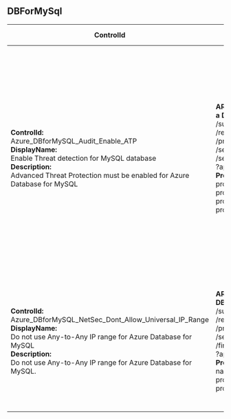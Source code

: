 ## DBForMySql

| ControlId | Dependent Azure API(s) and Properties | Control spec-let |
|-----------|-------------------------------------|------------------|
| <b>ControlId:</b><br>Azure_DBforMySQL_Audit_Enable_ATP<br><b>DisplayName:</b><br>Enable Threat detection for MySQL database<br><b>Description: </b><br> Advanced Threat Protection must be enabled for Azure Database for MySQL |<b> ARM API to get security alert policy of a DBForMySql server: </b> <br> /subscriptions/{subscriptionId}<br>/resourceGroups/{resourceGroupName}<br>/providers/Microsoft.DBforMySQL<br>/servers/{serverName}<br>/securityAlertPolicies/Default<br>?api-version=2017-12-01 <br><b>Properties:</b><br> properties.state<br> properties.emailAccountAdmins <br> properties.emailAddresses <br> properties.disabledAlerts| <b>Passed: </b><br>ATP is enabled and 'email notifications to admins' are also enabled.<br><b>Failed: </b><br>Either MySQL is of 'basic tier' which does not support ATP. <br>Or ATP is disabled. <br>Or ATP is enabled but <br> 1. 'Email notifications to admins' is disabled as well as explicit email(s) are not configured. <br> 2. All 'Advanced threat protection types' are not enabled. |
| <b>ControlId:</b><br>Azure_DBforMySQL_NetSec_Dont_Allow_Universal_IP_Range<br><b>DisplayName:</b><br>Do not use Any-to-Any IP range for Azure Database for MySQL <br><b>Description: </b><br> Do not use Any-to-Any IP range for Azure Database for MySQL. | <b> ARM API to get firewall rules of a DBForMySql server: </b> <br> /subscriptions/{subscriptionId}<br>/resourceGroups/{resourceGroupName}<br>/providers/Microsoft.DBforMySQL<br>/servers/{serverName}<br>/firewallRules/{firewallRuleName}<br>?api-version=2017-12-01 <br><b>Properties:</b><br> name <br> properties.startIpAddress <br> properties.endIpAddress | <b>Passed: </b><br>No additional firewall rule or custom firewall rules without Any-to-Any IP range.<br><b>Failed: </b><br>Custom firewall rule with Any-to-Any IP range with Start IP address as 0.0.0.0 and End Ip address as 255.255.255.255 is found. |